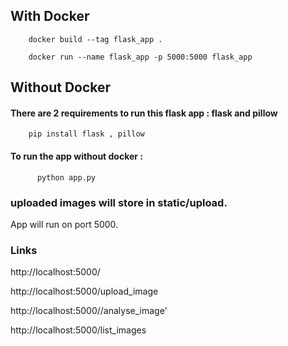 ## With Docker

        docker build --tag flask_app .

        docker run --name flask_app -p 5000:5000 flask_app


## Without Docker
    
#### There are 2 requirements to run this flask app : flask and pillow

        pip install flask , pillow
        
        
#### To run the app without docker : 


          python app.py

### uploaded images will store in static/upload.

App will run on port 5000.
 ### Links 
http://localhost:5000/

http://localhost:5000/upload_image

http://localhost:5000//analyse_image'

http://localhost:5000/list_images
